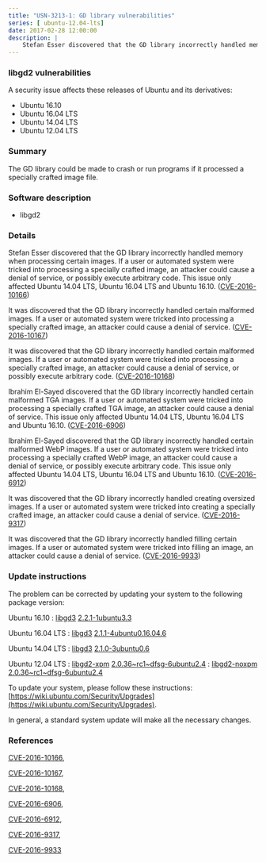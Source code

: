 ```yaml
---
title: "USN-3213-1: GD library vulnerabilities"
series: [ ubuntu-12.04-lts]
date: 2017-02-28 12:00:00
description: |
    Stefan Esser discovered that the GD library incorrectly handled memory when processing certain images. If a user or automated system were tricked into processing a specially crafted image, an attacker could cause a denial of service, or possibly execute arbitrary code. This issue only affected Ubuntu 14.04 LTS, Ubuntu 16.04 LTS and Ubuntu 16.10. ([CVE-2016-10166](http://people.ubuntu.com/~ubuntu-security/cve/CVE-2016-10166))
--- 
```

 
### libgd2 vulnerabilities

A security issue affects these releases of Ubuntu and its derivatives:

* Ubuntu 16.10
* Ubuntu 16.04 LTS
* Ubuntu 14.04 LTS
* Ubuntu 12.04 LTS

### Summary

The GD library could be made to crash or run programs if it processed a specially crafted image file.

### Software description

* libgd2 

### Details

Stefan Esser discovered that the GD library incorrectly handled memory when processing certain images. If a user or automated system were tricked into processing a specially crafted image, an attacker could cause a denial of service, or possibly execute arbitrary code. This issue only affected Ubuntu 14.04 LTS, Ubuntu 16.04 LTS and Ubuntu 16.10. ([CVE-2016-10166](http://people.ubuntu.com/~ubuntu-security/cve/CVE-2016-10166))

It was discovered that the GD library incorrectly handled certain malformed images. If a user or automated system were tricked into processing a specially crafted image, an attacker could cause a denial of service. ([CVE-2016-10167](http://people.ubuntu.com/~ubuntu-security/cve/CVE-2016-10167))

It was discovered that the GD library incorrectly handled certain malformed images. If a user or automated system were tricked into processing a specially crafted image, an attacker could cause a denial of service, or possibly execute arbitrary code. ([CVE-2016-10168](http://people.ubuntu.com/~ubuntu-security/cve/CVE-2016-10168))

Ibrahim El-Sayed discovered that the GD library incorrectly handled certain malformed TGA images. If a user or automated system were tricked into processing a specially crafted TGA image, an attacker could cause a denial of service. This issue only affected Ubuntu 14.04 LTS, Ubuntu 16.04 LTS and Ubuntu 16.10. ([CVE-2016-6906](http://people.ubuntu.com/~ubuntu-security/cve/CVE-2016-6906))

Ibrahim El-Sayed discovered that the GD library incorrectly handled certain malformed WebP images. If a user or automated system were tricked into processing a specially crafted WebP image, an attacker could cause a denial of service, or possibly execute arbitrary code. This issue only affected Ubuntu 14.04 LTS, Ubuntu 16.04 LTS and Ubuntu 16.10. ([CVE-2016-6912](http://people.ubuntu.com/~ubuntu-security/cve/CVE-2016-6912))

It was discovered that the GD library incorrectly handled creating oversized images. If a user or automated system were tricked into creating a specially crafted image, an attacker could cause a denial of service. ([CVE-2016-9317](http://people.ubuntu.com/~ubuntu-security/cve/CVE-2016-9317))

It was discovered that the GD library incorrectly handled filling certain images. If a user or automated system were tricked into filling an image, an attacker could cause a denial of service. ([CVE-2016-9933](http://people.ubuntu.com/~ubuntu-security/cve/CVE-2016-9933)) 

### Update instructions

The problem can be corrected by updating your system to the following package version:

Ubuntu 16.10
 : [libgd3](https://launchpad.net/ubuntu/+source/libgd2) <span> [2.2.1-1ubuntu3.3](https://launchpad.net/ubuntu/+source/libgd2/2.2.1-1ubuntu3.3) </span> 

Ubuntu 16.04 LTS
 : [libgd3](https://launchpad.net/ubuntu/+source/libgd2) <span> [2.1.1-4ubuntu0.16.04.6](https://launchpad.net/ubuntu/+source/libgd2/2.1.1-4ubuntu0.16.04.6) </span> 

Ubuntu 14.04 LTS
 : [libgd3](https://launchpad.net/ubuntu/+source/libgd2) <span> [2.1.0-3ubuntu0.6](https://launchpad.net/ubuntu/+source/libgd2/2.1.0-3ubuntu0.6) </span> 

Ubuntu 12.04 LTS
 : [libgd2-xpm](https://launchpad.net/ubuntu/+source/libgd2) <span> [2.0.36~rc1~dfsg-6ubuntu2.4](https://launchpad.net/ubuntu/+source/libgd2/2.0.36~rc1~dfsg-6ubuntu2.4) </span> 
 : [libgd2-noxpm](https://launchpad.net/ubuntu/+source/libgd2) <span> [2.0.36~rc1~dfsg-6ubuntu2.4](https://launchpad.net/ubuntu/+source/libgd2/2.0.36~rc1~dfsg-6ubuntu2.4) </span> 

To update your system, please follow these instructions: [https://wiki.ubuntu.com/Security/Upgrades](https://wiki.ubuntu.com/Security/Upgrades).

In general, a standard system update will make all the necessary changes. 

### References

 [CVE-2016-10166](http://people.ubuntu.com/~ubuntu-security/cve/CVE-2016-10166), 

 [CVE-2016-10167](http://people.ubuntu.com/~ubuntu-security/cve/CVE-2016-10167), 

 [CVE-2016-10168](http://people.ubuntu.com/~ubuntu-security/cve/CVE-2016-10168), 

 [CVE-2016-6906](http://people.ubuntu.com/~ubuntu-security/cve/CVE-2016-6906), 

 [CVE-2016-6912](http://people.ubuntu.com/~ubuntu-security/cve/CVE-2016-6912), 

 [CVE-2016-9317](http://people.ubuntu.com/~ubuntu-security/cve/CVE-2016-9317), 

 [CVE-2016-9933](http://people.ubuntu.com/~ubuntu-security/cve/CVE-2016-9933)
 
